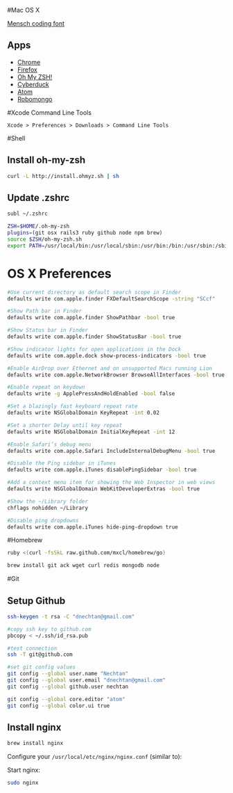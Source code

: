#Mac OS X

[Mensch coding font](http://robey.lag.net/2010/06/21/mensch-font.html)

Apps
----
* [Chrome](http://www.chromium.org/getting-involved/dev-channel)
* [Firefox](http://www.mozilla.org/en-US/firefox/beta/)
* [Oh My ZSH!](http://ohmyz.sh/)
* [Cyberduck](http://cyberduck.io/)
* [Atom](https://atom.io/)
* [Robomongo](http://www.robomongo.org/)


#Xcode Command Line Tools

`Xcode > Preferences > Downloads > Command Line Tools`



#Shell

Install oh-my-zsh
---------------
```bash
curl -L http://install.ohmyz.sh | sh
```

Update .zshrc
-------------
```bash
subl ~/.zshrc
```


```bash
ZSH=$HOME/.oh-my-zsh
plugins=(git osx rails3 ruby github node npm brew)
source $ZSH/oh-my-zsh.sh
export PATH=/usr/local/bin:/usr/local/sbin:/usr/bin:/bin:/usr/sbin:/sbin:/usr/local/mysql/bin:/usr/X11/bin
```

# OS X Preferences

```bash
#Use current directory as default search scope in Finder
defaults write com.apple.finder FXDefaultSearchScope -string "SCcf"

#Show Path bar in Finder
defaults write com.apple.finder ShowPathbar -bool true

#Show Status bar in Finder
defaults write com.apple.finder ShowStatusBar -bool true

#Show indicator lights for open applications in the Dock
defaults write com.apple.dock show-process-indicators -bool true

#Enable AirDrop over Ethernet and on unsupported Macs running Lion
defaults write com.apple.NetworkBrowser BrowseAllInterfaces -bool true

#Enable repeat on keydown
defaults write -g ApplePressAndHoldEnabled -bool false

#Set a blazingly fast keyboard repeat rate
defaults write NSGlobalDomain KeyRepeat -int 0.02

#Set a shorter Delay until key repeat
defaults write NSGlobalDomain InitialKeyRepeat -int 12

#Enable Safari’s debug menu
defaults write com.apple.Safari IncludeInternalDebugMenu -bool true

#Disable the Ping sidebar in iTunes
defaults write com.apple.iTunes disablePingSidebar -bool true

#Add a context menu item for showing the Web Inspector in web views
defaults write NSGlobalDomain WebKitDeveloperExtras -bool true

#Show the ~/Library folder
chflags nohidden ~/Library

#Disable ping dropdowns
defaults write com.apple.iTunes hide-ping-dropdown true

```

#Homebrew


```bash
ruby <(curl -fsSkL raw.github.com/mxcl/homebrew/go)
```

```bash
brew install git ack wget curl redis mongodb node

```

#Git

Setup Github
------------
```bash
ssh-keygen -t rsa -C "dnechtan@gmail.com"

#copy ssh key to github.com
pbcopy < ~/.ssh/id_rsa.pub

#test connection
ssh -T git@github.com

#set git config values
git config --global user.name "Nechtan"
git config --global user.email "dnechtan@gmail.com"
git config --global github.user nechtan

git config --global core.editor "atom"
git config --global color.ui true
```

Install nginx
--------------
```bash
brew install nginx
```
Configure your ```/usr/local/etc/nginx/nginx.conf``` (similar to):

Start nginx:
```bash
sudo nginx
```
